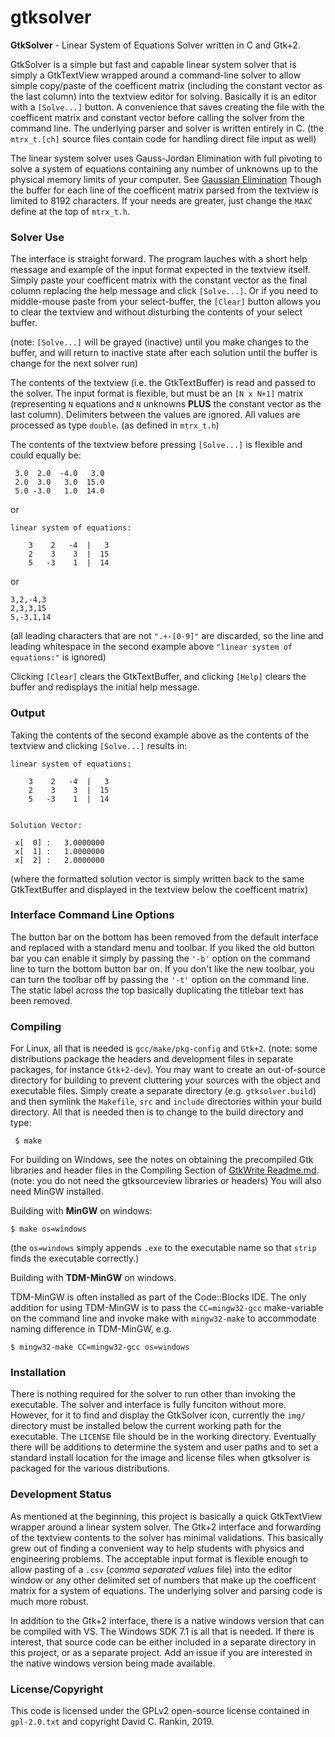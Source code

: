 # gtksolver
**GtkSolver** - Linear System of Equations Solver written in C and Gtk+2.

GtkSolver is a simple but fast and capable linear system solver that is simply a GtkTextView wrapped around a command-line solver to allow simple copy/paste of the coefficent matrix (including the constant vector as the last column) into the textview editor for solving. Basically it is an editor with a `[Solve...]` button.  A convenience that saves creating the file with the coefficent matrix and constant vector before calling the solver from the command line. The underlying parser and solver is written entirely in C. (the `mtrx_t.[ch]` source files contain code for handling direct file input as well)

The linear system solver uses Gauss-Jordan Elimination with full pivoting to solve a system of equations containing any number of unknowns up to the physical memory limits of your computer. See [Gaussian Elimination](https://en.wikipedia.org/wiki/Gaussian_elimination) Though the buffer for each line of the coefficent matrix parsed from the textview is limited to 8192 characters. If your needs are greater, just change the `MAXC` define at the top of `mtrx_t.h`.

### Solver Use

The interface is straight forward. The program lauches with a short help message and example of the input format expected in the textview itself. Simply paste your coefficent matrix with the constant vector as the final column replacing the help message and click `[Solve...]`. Or if you need to middle-mouse paste from your select-buffer, the `[Clear]` button allows you to clear the textview and without disturbing the contents of your select buffer.

(note: `[Solve...]` will be grayed (inactive) until you make changes to the buffer, and will return to inactive state after each solution until the buffer is change for the next solver run)

The contents of the textview (i.e. the GtkTextBuffer) is read and passed to the solver. The input format is flexible, but must be an `[N x N+1]` matrix (representing `N` equations and `N` unknowns **PLUS** the constant vector as the last column). Delimiters between the values are ignored. All values are processed as type `double`. (as defined in `mtrx_t.h`)

The contents of the textview before pressing `[Solve...]` is flexible and could equally be:

     3.0  2.0  -4.0   3.0
     2.0  3.0   3.0  15.0
     5.0 -3.0   1.0  14.0

or


    linear system of equations:

        3    2   -4  |   3
        2    3    3  |  15
        5   -3    1  |  14

or

    3,2,-4,3
    2,3,3,15
    5,-3,1,14

(all leading characters that are not `".+-[0-9]"` are discarded, so the line and leading whitespace in the second example above `"linear system of equations:"` is ignored)

Clicking `[Clear]` clears the GtkTextBuffer, and clicking `[Help]` clears the buffer and redisplays the initial help message.

### Output

Taking the contents of the second example above as the contents of the textview and clicking `[Solve...]` results in:

    linear system of equations:

        3    2   -4  |   3
        2    3    3  |  15
        5   -3    1  |  14


    Solution Vector:

     x[  0] :   3.0000000
     x[  1] :   1.0000000
     x[  2] :   2.0000000

(where the formatted solution vector is simply written back to the same GtkTextBuffer and displayed in the textview below the coefficent matrix)

### Interface Command Line Options

The button bar on the bottom has been removed from the default interface and replaced with a standard menu and toolbar. If you liked the old button bar you can enable it simply by passing the `'-b'` option on the command line to turn the bottom button bar on. If you don't like the new toolbar, you can turn the toolbar off by passing the `'-t'` option on the command line. The static label across the top basically duplicating the titlebar text has been removed.

### Compiling

For Linux, all that is needed is `gcc/make/pkg-config` and `Gtk+2`. (note: some distributions package the headers and development files in separate packages, for instance `Gtk+2-dev`). You may want to create an out-of-source directory for building to prevent cluttering your sources with the object and executable files. Simply create a separate directory (e.g. `gtksolver.build`) and then symlink the `Makefile`, `src` and `include` directories within your build directory. All that is needed then is to change to the build directory and type:

     $ make

For building on Windows, see the notes on obtaining the precompiled Gtk libraries and header files in the Compiling Section of [GtkWrite Readme.md](https://github.com/drankinatty/gtkwrite). (note: you do not need the gtksourceview libraries or headers) You will also need MinGW installed.

Building with **MinGW** on windows:

    $ make os=windows

(the `os=windows` simply appends `.exe` to the executable name so that `strip` finds the executable correctly.)


Building with **TDM-MinGW** on windows.

TDM-MinGW is often installed as part of the Code::Blocks IDE. The only addition for using TDM-MinGW is to pass the `CC=mingw32-gcc` make-variable on the command line and invoke make with `mingw32-make` to accommodate naming difference in TDM-MinGW, e.g.

    $ mingw32-make CC=mingw32-gcc os=windows

### Installation

There is nothing required for the solver to run other than invoking the executable. The solver and interface is fully funciton without more. However, for it to find and display the GtkSolver icon, currently the `img/` directory must be installed below the current working path for the executable. The `LICENSE` file should be in the working directory. Eventually there will be additions to determine the system and user paths and to set a standard install location for the image and license files when gtksolver is packaged for the various distributions.

### Development Status

As mentioned at the beginning, this project is basically a quick GtkTextView wrapper around a linear system solver. The Gtk+2 interface and forwarding of the textview contents to the solver has minimal validations. This basically grew out of finding a convenient way to help students with physics and engineering problems. The acceptable input format is flexible enough to allow pasting of a `.csv` (*comma separated values* file) into the editor window or any other delimited set of numbers that make up the coefficent matrix for a system of equations. The underlying solver and parsing code is much more robust.

In addition to the Gtk+2 interface, there is a native windows version that can be compiled with VS. The Windows SDK 7.1 is all that is needed. If there is interest, that source code can be either included in a separate directory in this project, or as a separate project. Add an issue if you are interested in the native windows version being made available.

### License/Copyright

This code is licensed under the GPLv2 open-source license contained in `gpl-2.0.txt` and copyright David C. Rankin, 2019.
